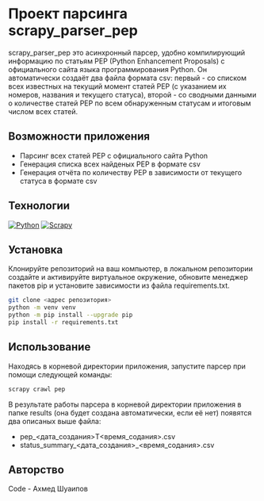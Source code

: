 
# Проект парсинга scrapy_parser_pep

scrapy_parser_pep это асинхронный парсер, удобно компилирующий информацию по статьям PEP (Python Enhancement Proposals) с официального сайта языка программирования Python. Он автоматически создаёт два файла формата csv: первый - со списком всех известных на текущий момент статей PEP (с указанием их номеров, названия и текущего статуса), второй - со сводными данными о количестве статей PEP по всем обнаруженным статусам и итоговым числом всех статей.

## Возможности приложения

- Парсинг всех статей PEP с официального сайта Python
- Генерация списка всех найденых PEP в формате csv
- Генерация отчёта по количеству PEP в зависимости от текущего статуса в формате csv

## Технологии

[![Python][Python-badge]][Python-url]
[![Scrapy][Scrapy-badge]][Scrapy-url]

## Установка

Клонируйте репозиторий на ваш компьютер, в локальном репозитории создайте и активируйте виртуальное окружение, обновите менеджер пакетов pip и установите зависимости из файла requirements.txt.

```bash
git clone <адрес репозитория>
python -m venv venv
python -m pip install --upgrade pip
pip install -r requirements.txt
```

## Использование

Находясь в корневой директории приложения, запустите парсер при помощи следующей команды:

```bash
scrapy crawl pep
```
В результате работы парсера в корневой директории приложения в папке results (она будет создана автоматически, если её нет) появятся два описаных выше файла:
- pep_<дата_создания>T<время_содания>.csv
- status_summary_<дата_создания>_<время_содания>.csv

## Авторство

Code - Ахмед Шуаипов



[Python-url]: https://www.python.org/
[Python-badge]: https://img.shields.io/badge/Python-3776AB?style=for-the-badge&logo=python&logoColor=white

[Scrapy-url]: https://scrapy.org/
[Scrapy-badge]: https://img.shields.io/badge/Scrapy-64E27C?style=for-the-badge&logo=scrapy&logoColor=white